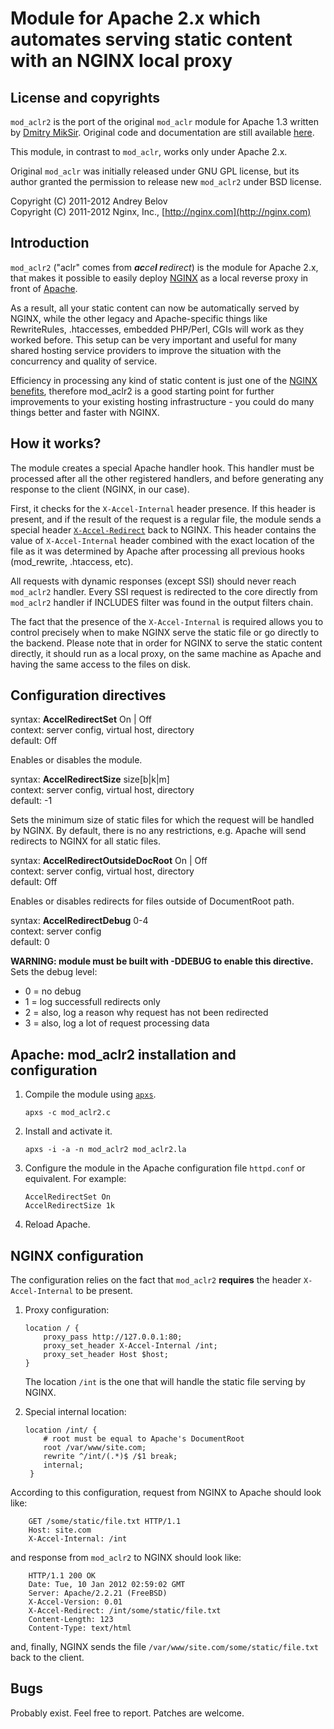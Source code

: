 
# Module for Apache 2.x which automates serving static content with an NGINX local proxy

## License and copyrights

`mod_aclr2` is the port of the original `mod_aclr` module for Apache 1.3
written by [Dmitry MikSir](http://miksir.maker.ru).
Original code and documentation are still available
[here](http://miksir.maker.ru/?r=72).

This module, in contrast to `mod_aclr`, works only under Apache 2.x.

Original `mod_aclr` was initially released under GNU GPL license,
but its author granted the permission to release new `mod_aclr2`
under BSD license.

Copyright (C) 2011-2012 Andrey Belov<br>
Copyright (C) 2011-2012 Nginx, Inc., [http://nginx.com](http://nginx.com)

## Introduction

`mod_aclr2` ("aclr" comes from <i>**ac**ce**l r**edirect</i>) is the module for
Apache 2.x, that makes it possible to easily deploy [NGINX](http://nginx.com)
as a local reverse proxy in front of [Apache](http://httpd.apache.org).

As a result, all your static content can now be automatically served
by NGINX, while the other legacy and Apache-specific things like
RewriteRules, .htaccesses, embedded PHP/Perl, CGIs will work as they worked
before. This setup can be very important and useful for many shared hosting
service providers to improve the situation with the concurrency and quality
of service.

Efficiency in processing any kind of static content is just one of the
[NGINX benefits](http://nginx.com/papers/nginx-features.pdf),
therefore mod_aclr2 is a good starting point for further improvements
to your existing hosting infrastructure - you could do many things
better and faster with NGINX.

## How it works?

The module creates a special Apache handler hook. This handler
must be processed after all the other registered handlers,
and before generating any response to the client
(NGINX, in our case).

First, it checks for the `X-Accel-Internal` header presence.
If this header is present, and if the result of the request is a regular file,
the module sends a special header
[`X-Accel-Redirect`](http://wiki.nginx.org/X-accel#X-Accel-Redirect)
back to NGINX. This header contains the value of `X-Accel-Internal`
header combined with the exact location of the file
as it was determined by Apache after processing all previous
hooks (mod_rewrite, .htaccess, etc).

All requests with dynamic responses (except SSI) should never
reach `mod_aclr2` handler. Every SSI request is redirected to the core
directly from `mod_aclr2` handler if INCLUDES filter was
found in the output filters chain.

The fact that the presence of the `X-Accel-Internal` is required
allows you to control precisely when to make NGINX serve the static
file or go directly to the backend. Please note that in order for NGINX
to serve the static content directly, it should run as a local proxy,
on the same machine as Apache and having the same access to the files on disk.

## Configuration directives

 syntax: **AccelRedirectSet** On | Off<br>
 context: server config, virtual host, directory<br>
 default: Off<br>

 Enables or disables the module.

 syntax: **AccelRedirectSize** size[b|k|m]<br>
 context: server config, virtual host, directory<br>
 default: -1<br>
 
 Sets the minimum size of static files for which the
 request will be handled by NGINX. By default, there is no
 any restrictions, e.g. Apache will send redirects to NGINX
 for all static files.

 syntax: **AccelRedirectOutsideDocRoot** On | Off<br>
 context: server config, virtual host, directory<br>
 default: Off<br>

 Enables or disables redirects for files outside of DocumentRoot path.

 syntax: **AccelRedirectDebug** 0-4<br>
 context: server config<br>
 default: 0<br>

<b>WARNING: module must be built with -DDEBUG to enable this directive.</b><br>
 Sets the debug level:<br>

 *	0 = no debug
 *	1 = log successfull redirects only
 *	2 = also, log a reason why request has not been redirected
 *	3 = also, log a lot of request processing data

## Apache: mod_aclr2 installation and configuration

 1. Compile the module using [`apxs`](http://man.cx/apxs).

        apxs -c mod_aclr2.c

 2. Install and activate it.

        apxs -i -a -n mod_aclr2 mod_aclr2.la

 3. Configure the module in the Apache configuration file `httpd.conf`
    or equivalent. For example:
 
        AccelRedirectSet On
        AccelRedirectSize 1k

 4. Reload Apache.
 
## NGINX configuration

The configuration relies on the fact that `mod_aclr2` **requires** the
header `X-Accel-Internal` to be present.

 1. Proxy configuration:

        location / {
            proxy_pass http://127.0.0.1:80;
            proxy_set_header X-Accel-Internal /int;
            proxy_set_header Host $host;
        }

     The location `/int` is the one that will handle the
     static file serving by NGINX.

 2. Special internal location:
  
        location /int/ {
            # root must be equal to Apache's DocumentRoot
            root /var/www/site.com;
            rewrite ^/int/(.*)$ /$1 break;
            internal;
         }

According to this configuration, request from NGINX to Apache should look like:

        GET /some/static/file.txt HTTP/1.1
        Host: site.com
        X-Accel-Internal: /int

and response from `mod_aclr2` to NGINX should look like:

        HTTP/1.1 200 OK
        Date: Tue, 10 Jan 2012 02:59:02 GMT
        Server: Apache/2.2.21 (FreeBSD)
        X-Accel-Version: 0.01
        X-Accel-Redirect: /int/some/static/file.txt
        Content-Length: 123
        Content-Type: text/html

and, finally, NGINX sends the file `/var/www/site.com/some/static/file.txt`
back to the client.

## Bugs

Probably exist. Feel free to report. Patches are welcome.

